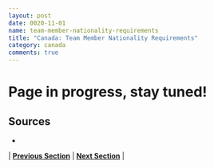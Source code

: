 ```yaml
---
layout: post
date: 0020-11-01
name: team-member-nationality-requirements
title: "Canada: Team Member Nationality Requirements"
category: canada
comments: true
---
```


# Page in progress, stay tuned!


Sources
---

- 


| **[Previous Section]( https://neo-project.github.io/global-blockchain-compliance-hub//canada/canada-registry-requirements.html)** | **[Next Section]( https://neo-project.github.io/global-blockchain-compliance-hub//canada/canada-tax-and-auditing-requirements.html)** |
